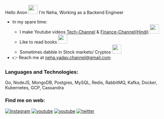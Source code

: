 <p>Hello Anon <img src="https://emojis.slackmojis.com/emojis/images/1547582922/5197/party_blob.gif?1547582922" width="30"/> I'm Neha, Working as a Backend Engineer</p>

- In my spare time:
    - I make Youtube videos [Tech-Channel] & [Finance-Channel(Hindi)] <img src="https://emojis.slackmojis.com/emojis/images/1531849430/4246/blob-sunglasses.gif?1531849430" width="30"/>
    - Like to read books <img src="https://emojis.slackmojis.com/emojis/images/1588108671/8787/fb-hug.png?1588108671" width="30">
    - Sometimes dabble in Stock markets/ Cryptos <img src="https://emojis.slackmojis.com/emojis/images/1520808873/3643/cool-doge.gif?1520808873" width="30">
- 👉 Reach me at neha.yadav.channel@gmail.com

### Languages and Technologies:
<p>
  Go, NodeJS, MongoDB, Postgres, MySQL, Redis, RabbitMQ, Kafka, Docker, Kubernetes, GCP, Cassandra  
</p>

### Find me on web:

  <!-- <a target="_blank" href="https://www.instagram.com/nehathinks/">Instagram</a> 
  <a target="_blank" href="https://www.youtube.com/c/nehayadav1">Youtube</a> 
  <a target="_blank" href="https://www.youtube.com/channel/UC-StZX9oR9KCpOjaJdtJVmQ/">Youtube> 
  <a target="_blank" href="https://twitter.com/nehay01">Twitter</a> -->

<a href="https://www.instagram.com/nehathinks" target="_blank"><img src="https://img.shields.io/badge/Instagram-E4405F?style=for-the-badge&logo=instagram&logoColor=white" alt="Instagram"></a>
<a href="https://www.youtube.com/c/nehayadav1" target="_blank"><img src="https://img.shields.io/badge/YouTube-FF0000?style=for-the-badge&logo=youtube&logoColor=white" alt="youtube"></a>
<a href="https://www.youtube.com/channel/UC-StZX9oR9KCpOjaJdtJVmQ" target="_blank"><img src="https://img.shields.io/badge/YouTube-FF0000?style=for-the-badge&logo=youtube&logoColor=white" alt="youtube"></a>
<a href="https://twitter.com/nehay01" target="_blank"><img src="https://img.shields.io/badge/Twitter-1DA1F2?style=for-the-badge&logo=twitter&logoColor=white" alt="twitter"></a>

[Tech-Channel]: https://youtube.com/c/nehayadav1
[Finance-Channel(Hindi)]: https://www.youtube.com/channel/UC-StZX9oR9KCpOjaJdtJVmQ
[instagram]: https://instagram.com/nehathinks
